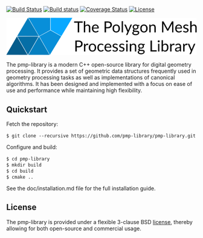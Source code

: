 [![Build Status](https://travis-ci.org/pmp-library/pmp-library.svg?branch=master)](https://travis-ci.org/pmp-library/pmp-library)
[![Build status](https://ci.appveyor.com/api/projects/status/48ipcc9q7u09adn5?svg=true)](https://ci.appveyor.com/project/dsieger/pmp-library)
[![Coverage Status](https://coveralls.io/repos/github/pmp-library/pmp-library/badge.svg?branch=master)](https://coveralls.io/github/pmp-library/pmp-library?branch=master)
[![License](https://img.shields.io/badge/License-BSD%203--Clause-blue.svg)](https://opensource.org/licenses/BSD-3-Clause)

<img src="doc/images/pmp-logo-text.png" alt="logo" width="750px"/>

The pmp-library is a modern C++ open-source library for digital geometry
processing. It provides a set of geometric data structures frequently used
in geometry processing tasks as well as implementations of canonical
algorithms. It has been designed and implemented with a focus on ease of
use and performance while maintaining high flexibility.

## Quickstart

Fetch the repository:

    $ git clone --recursive https://github.com/pmp-library/pmp-library.git

Configure and build:

    $ cd pmp-library
    $ mkdir build
    $ cd build
    $ cmake ..

See the doc/installation.md file for the full installation guide.

## License

The pmp-library is provided under a flexible 3-clause
BSD [license](./LICENSE.txt), thereby allowing for both open-source and
commercial usage.
